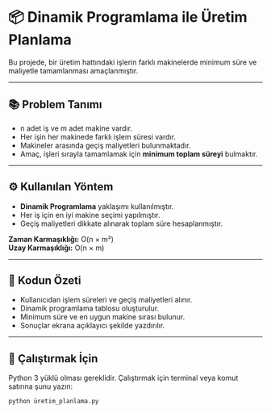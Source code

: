 # 📦 Dinamik Programlama ile Üretim Planlama

Bu projede, bir üretim hattındaki işlerin farklı makinelerde minimum süre ve maliyetle tamamlanması amaçlanmıştır.

---

## 📚 Problem Tanımı

- n adet iş ve m adet makine vardır.
- Her işin her makinede farklı işlem süresi vardır.
- Makineler arasında geçiş maliyetleri bulunmaktadır.
- Amaç, işleri sırayla tamamlamak için **minimum toplam süreyi** bulmaktır.

---

## ⚙️ Kullanılan Yöntem

- **Dinamik Programlama** yaklaşımı kullanılmıştır.
- Her iş için en iyi makine seçimi yapılmıştır.
- Geçiş maliyetleri dikkate alınarak toplam süre hesaplanmıştır.

**Zaman Karmaşıklığı:** O(n × m²)  
**Uzay Karmaşıklığı:** O(n × m)

---

## 🧩 Kodun Özeti

- Kullanıcıdan işlem süreleri ve geçiş maliyetleri alınır.
- Dinamik programlama tablosu oluşturulur.
- Minimum süre ve en uygun makine sırası bulunur.
- Sonuçlar ekrana açıklayıcı şekilde yazdırılır.

---

## 🚀 Çalıştırmak İçin

Python 3 yüklü olması gereklidir. Çalıştırmak için terminal veya komut satırına şunu yazın:

```bash
python üretim_planlama.py
